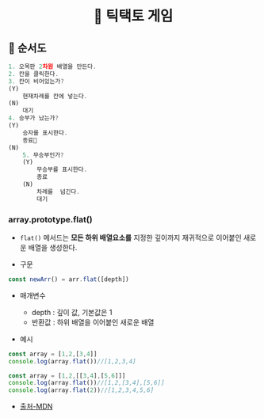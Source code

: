 <h1 align='middle'> 🤖 틱택토 게임</h1>

## 🚦 순서도
```js
1. 오목판 2차원 배열을 만든다.
2. 칸을 클릭한다.
3. 칸이 비어있는가?
(Y)
    현재차례를 칸에 넣는다.
(N)
    대기
4. 승부가 났는가?
(Y)
    승자를 표시한다.
    종료
(N)
    5. 무승부인가?
    (Y)
        무승부를 표시한다.
        종료
    (N)
        차례를  넘긴다.
        대기
```

### array.prototype.flat()

- `flat()` 메서드는 **모든 하위 배열요소를** 지정한 깊이까지 재귀적으로 이어붙인 새로운 배열을 생성한다.

- 구문
```js
const newArr() = arr.flat([depth])
```
- 매개변수

    - depth : 깊이 값, 기본값은 1
    - 반환값 : 하위 배열을 이어붙인 새로운 배열
- 예시
```js
const array = [1,2,[3,4]]
console.log(array.flat())//[1,2,3,4]

const array = [1,2,[[3,4],[5,6]]]
console.log(array.flat())//[1,2,[3,4],[5,6]]
console.log(array.flat(2))//[1,2,3,4,5,6]

```

- [출처-MDN](https://developer.mozilla.org/ko/docs/Web/JavaScript/Reference/Global_Objects/Array/flat)